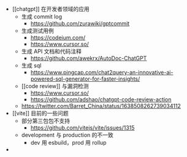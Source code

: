 - [[chatgpt]] 在开发者领域的应用
	- 生成 commit log
		- https://github.com/zurawiki/gptcommit
	- 生成测试用例
		- https://codeium.com/
		- https://www.cursor.so/
	- 生成 API 文档和代码注释
		- https://github.com/awekrx/AutoDoc-ChatGPT
	- 生成 sql
		- https://www.pingcap.com/chat2query-an-innovative-ai-powered-sql-generator-for-faster-insights/
	- [[code review]] 与漏洞检测
		- https://www.cursor.so/
		- https://github.com/adshao/chatgpt-code-review-action
	- https://twitter.com/Barret_China/status/1638508262739034112
- [[vite]] 目前的一些问题
	- 部分第三包包不支持
		- https://github.com/vitejs/vite/issues/1315
	- development 与 production 的不一致
		- dev 用 esbuild，prod 用 rollup
-